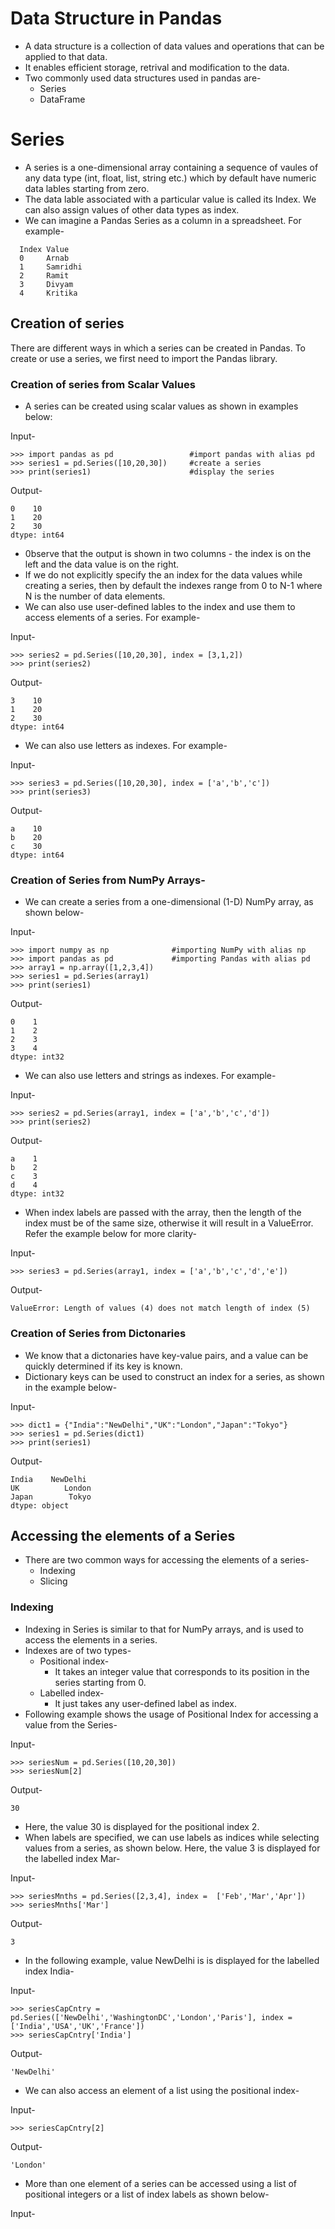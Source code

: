 # Data Structure in Pandas
* A data structure is a collection of data values and operations that can be applied to that data.
* It enables efficient storage, retrival and modification to the data.
* Two commonly used data structures used in pandas are-
	* Series
	* DataFrame
	
# Series
* A series is a one-dimensional array containing a sequence of vaules of any data type (int, float, list, string etc.) which by default have numeric data lables starting from zero.
* The data lable associated with a particular value is called its Index. We can also assign values of other data types as index.
* We can imagine a Pandas Series as a column in a spreadsheet. For example- 
```	
  Index	Value
  0		Arnab
  1		Samridhi
  2		Ramit
  3		Divyam
  4		Kritika
```

## Creation of series
There are different ways in which a series can be created in Pandas. To create or use a series, we first need to import the Pandas library.

### Creation of series from Scalar Values
* A series can be created using scalar values as shown in examples below:

Input-
```
>>> import pandas as pd                 #import pandas with alias pd
>>> series1 = pd.Series([10,20,30])     #create a series
>>> print(series1)                      #display the series
```

Output-
```
0    10
1    20
2    30
dtype: int64
```
* 0bserve that the output is shown in two columns -  the index is on the left and the data value is on the right.
* If we do not explicitly specify the an index for the data values while creating a series,  then by default the indexes range from 0 to N-1 where N is the number of data elements.
* We can also use user-defined lables to the index and use them to access elements of a series. For example-

Input-
```
>>> series2 = pd.Series([10,20,30], index = [3,1,2])
>>> print(series2)
```
Output-
```
3    10
1    20
2    30
dtype: int64
```
* We can also use letters as indexes. For example-

Input-
```
>>> series3 = pd.Series([10,20,30], index = ['a','b','c'])
>>> print(series3)
```
Output-
```
a    10
b    20
c    30
dtype: int64
```

### Creation of Series from NumPy Arrays-
* We can create a series from a one-dimensional (1-D) NumPy array, as shown below-

Input-
```
>>> import numpy as np              #importing NumPy with alias np
>>> import pandas as pd             #importing Pandas with alias pd
>>> array1 = np.array([1,2,3,4])
>>> series1 = pd.Series(array1)
>>> print(series1)
```
Output-
```
0    1
1    2
2    3
3    4
dtype: int32
```
* We can also use letters and strings as indexes. For example-

Input-
```
>>> series2 = pd.Series(array1, index = ['a','b','c','d'])
>>> print(series2)
```
Output-
```
a    1
b    2
c    3
d    4
dtype: int32
```
* When index labels are passed with the array, then the length of the index must be of the same size, otherwise it will result in a ValueError. Refer the example below for more clarity-

Input-
```
>>> series3 = pd.Series(array1, index = ['a','b','c','d','e'])
```
Output-
```
ValueError: Length of values (4) does not match length of index (5)
```

### Creation of Series from Dictonaries
* We know that a dictonaries have key-value pairs, and a value can be quickly determined if its key is known.
* Dictionary keys can be used to construct an index for a series, as shown in the example below-

Input-
```
>>> dict1 = {"India":"NewDelhi","UK":"London","Japan":"Tokyo"}
>>> series1 = pd.Series(dict1)
>>> print(series1)
```
Output-
```
India    NewDelhi
UK          London
Japan        Tokyo
dtype: object
```

## Accessing the elements of a Series
* There are two common ways for accessing the elements of a series-
	* Indexing
	* Slicing

### Indexing 
* Indexing in Series is similar to that for NumPy arrays, and is used to access the elements in a series.
* Indexes are of two types-
	* Positional index-
		* It takes an integer value that corresponds to its position in the series starting from 0.
	* Labelled index-
		* It just takes any user-defined label as index.
* Following example shows the usage of Positional Index for accessing a value from the Series-

Input-
```
>>> seriesNum = pd.Series([10,20,30])
>>> seriesNum[2]
```
Output-
```
30
```
* Here, the value 30 is displayed for the positional index 2.
* When labels are specified, we can use labels as indices while selecting values from a series, as shown below. Here, the value 3 is displayed for the labelled index Mar-

Input-
```
>>> seriesMnths = pd.Series([2,3,4], index =  ['Feb','Mar','Apr'])
>>> seriesMnths['Mar']
```
Output-
```
3
```
* In the following example, value NewDelhi is is displayed for the labelled index India-

Input-
```
>>> seriesCapCntry = pd.Series(['NewDelhi','WashingtonDC','London','Paris'], index = ['India','USA','UK','France'])
>>> seriesCapCntry['India']
```
Output-
```
'NewDelhi'
```
* We can also access an element of a list using the positional index-

Input-
```
>>> seriesCapCntry[2]
```
Output-
```
'London'
```
* More than one element of a series can be accessed using a list of positional integers or a list of index labels as shown below-

Input-
```
